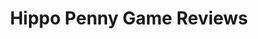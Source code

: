 ---
title: Hippo Penny Game Reviews
layout: scoredetail
permalink: /meta-score/arranger-a-role-puzzling-adventure
header:
  teaser: /assets/images/arranger-a-role-puzzling-adventure.jpg
  video:
    id: -BGuyIpUfdI
    provider: youtube
---